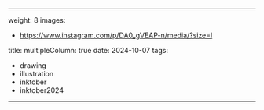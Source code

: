 
---
weight: 8
images:
- https://www.instagram.com/p/DA0_gVEAP-n/media/?size=l

title:
multipleColumn: true
date: 2024-10-07
tags:
- drawing
- illustration
- inktober
- inktober2024
---

